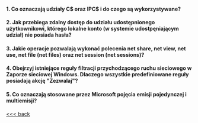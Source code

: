
#### 1. Co oznaczają udziały C$ oraz IPC$ i do czego są wykorzystywane?

#### 2. Jak przebiega zdalny dostęp do udziału udostępnionego użytkownikowi, którego lokalne konto (w systemie udostpęniającym udział) nie posiada hasła?

#### 3. Jakie operacje pozwalają wykonać polecenia **net share**, **net view**, **net use**, **net file** (**net files**) oraz **net session** (**net sessions**)?

#### 4. Obejrzyj istniejące reguły filtracji przychodzącego ruchu sieciowego w Zaporze sieciowej Windows. Dlaczego wszystkie predefiniowane reguły posiadają akcję "Zezwalaj"?

#### 5. Co oznaczają stosowane przez Microsoft pojęcia emisji pojedynczej i multiemisji?


[<<< back](./Readme.md)
